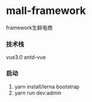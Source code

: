 # mall-framework
framework生鲜电商

### 技术栈
 vue3.0 antd-vue

### 启动
   1. yarn install/lerna bootstrap
   2. yarn run dev:admin
